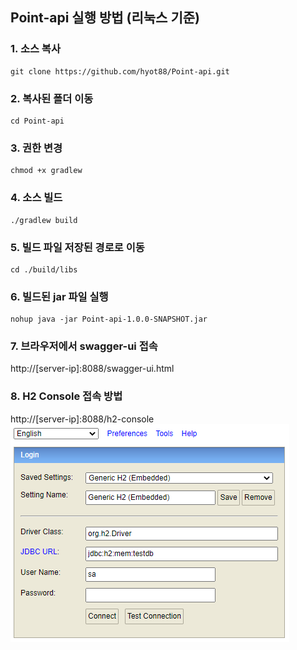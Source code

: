 ## Point-api 실행 방법 (리눅스 기준)
### 1. 소스 복사
```shell
git clone https://github.com/hyot88/Point-api.git
```

### 2. 복사된 폴더 이동
```shell
cd Point-api
```

### 3. 권한 변경
```shell
chmod +x gradlew
```

### 4. 소스 빌드
```shell
./gradlew build
```

### 5. 빌드 파일 저장된 경로로 이동
```shell
cd ./build/libs
```

### 6. 빌드된 jar 파일 실행
```shell
nohup java -jar Point-api-1.0.0-SNAPSHOT.jar
```

### 7. 브라우저에서 swagger-ui 접속
http://[server-ip]:8088/swagger-ui.html

### 8. H2 Console 접속 방법
http://[server-ip]:8088/h2-console  
![접속 정보](image/img.png)